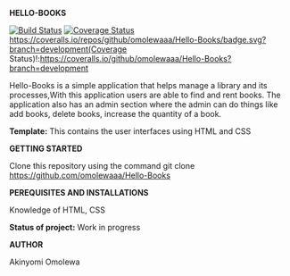 

**HELLO-BOOKS**

[![Build Status](https://travis-ci.org/omolewaaa/Hello-Books.svg?branch=development)](https://travis-ci.org/omolewaaa/POSTIT)
[![Coverage Status](https://coveralls.io/repos/github/omolewaaa/Hello-Books/badge.svg?branch=development)](https://coveralls.io/github/omolewaaa/Hello-Books?branch=development)
https://coveralls.io/repos/github/omolewaaa/Hello-Books/badge.svg?branch=development(Coverage Status)!:https://coveralls.io/github/omolewaaa/Hello-Books?branch=development

Hello-Books is a simple application that helps manage a library and its processes,With this application users are able to find and rent books. 
The application also has an admin section where the admin can do things like add books, delete books, increase the quantity of a book.


**Template:** This contains the user interfaces using HTML and CSS



**GETTING STARTED**

Clone this repository using the command git clone https://github.com/omolewaaa/Hello-Books


**PEREQUISITES AND INSTALLATIONS**

Knowledge of HTML, CSS


**Status of project:** Work in progress

   
 **AUTHOR**

   Akinyomi Omolewa
